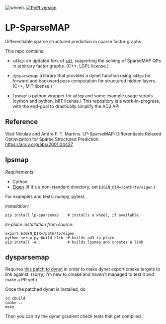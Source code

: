 ![wheels](https://github.com/deep-spin/lp-sparsemap/actions/workflows/wheels.yml/badge.svg)
[![PyPI version](https://badge.fury.io/py/lp-sparsemap.svg)](https://badge.fury.io/py/lp-sparsemap)

# LP-SparseMAP
Differentiable sparse structured prediction in coarse factor graphs


This repo contains:

  - `ad3qp`: an updated fork of [`ad3`](https://github.com/andre-martins/ad3),
  supporting the solving of SparseMAP QPs in arbitrary factor graphs. (C++, LGPL
  license.)

  - `dysparsemap`: a library that provides a dynet function using `ad3qp` for
  forward and backward pass computation for structured hidden layers. (C++, MIT
  license.) 

  - `lpsmap`: a python wrapper for `ad3qp` and some example usage scripts.
  (cython and python, MIT license.)  This repository is a work-in-progress,
  with the end-goal to drastically simplify the AD3 API.
  

## Reference

Vlad Niculae and Andre F. T. Martins.
LP-SparseMAP: Differentiable Relaxed Optimization for Sparse Structured
Prediction. https://arxiv.org/abs/2001.04437


## lpsmap

*Requirements:*
 - Cython
 - [Eigen](https://gitlab.com/libeigen/eigen) (if it's a non-standard directory,
   set `EIGEN_DIR=/path/to/eigen`.)

For examples and tests: numpy, pytest.

*Installation:*

```
pip install lp-sparsemap    # installs a wheel, if available.
```

*In-place installation from source:*

```
export EIGEN_DIR=/path/to/eigen
python setup.py build_clib  # builds ad3 in-place
pip install -e .            # builds lpsmap and creates a link
```


## dysparsemap

Requires [this patch to
dynet](https://github.com/vene/dynet/commit/3c5e0c0e2a6a398312edaf7297473677b052280e)
in order to make dynet export cmake targets to link against.
(sorry, I'm new to cmake and haven't managed to test it and make a PR yet.)

Once the patched dynet is installed, do

```mkdir cbuild
cd cbuild
cmake ..
make
```

Then you can try the dynet gradient check tests that get compiled.



